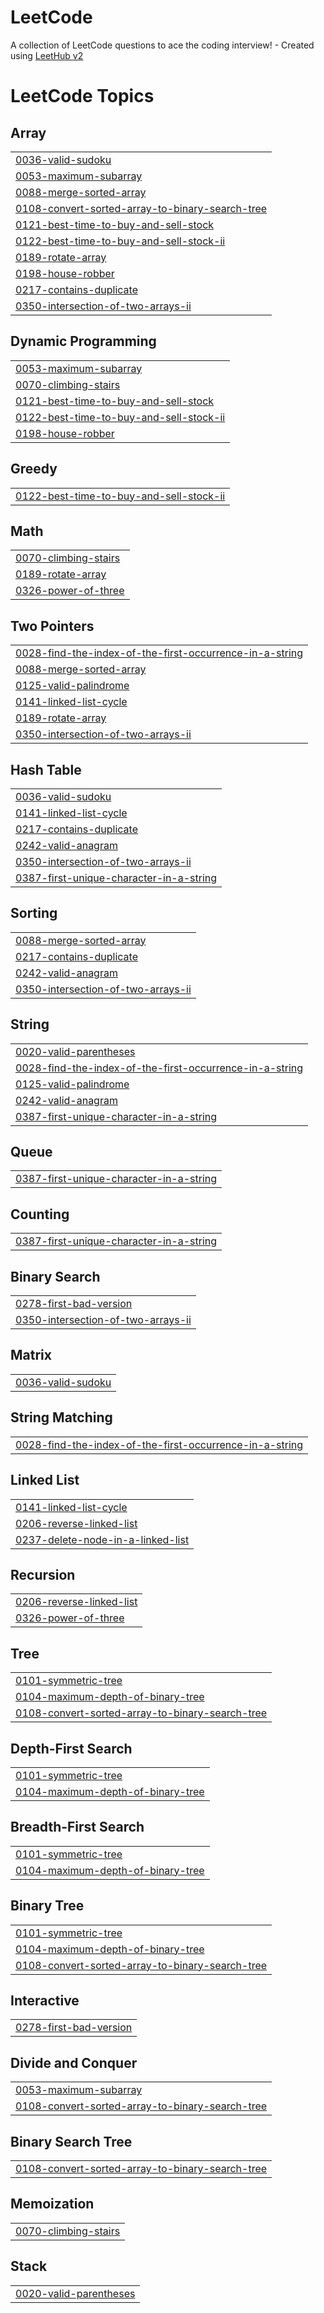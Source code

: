 # LeetCode
A collection of LeetCode questions to ace the coding interview! - Created using [LeetHub v2](https://github.com/arunbhardwaj/LeetHub-2.0)

<!---LeetCode Topics Start-->
# LeetCode Topics
## Array
|  |
| ------- |
| [0036-valid-sudoku](https://github.com/Minhee-Jeon/LeetCode/tree/master/0036-valid-sudoku) |
| [0053-maximum-subarray](https://github.com/Minhee-Jeon/LeetCode/tree/master/0053-maximum-subarray) |
| [0088-merge-sorted-array](https://github.com/Minhee-Jeon/LeetCode/tree/master/0088-merge-sorted-array) |
| [0108-convert-sorted-array-to-binary-search-tree](https://github.com/Minhee-Jeon/LeetCode/tree/master/0108-convert-sorted-array-to-binary-search-tree) |
| [0121-best-time-to-buy-and-sell-stock](https://github.com/Minhee-Jeon/LeetCode/tree/master/0121-best-time-to-buy-and-sell-stock) |
| [0122-best-time-to-buy-and-sell-stock-ii](https://github.com/Minhee-Jeon/LeetCode/tree/master/0122-best-time-to-buy-and-sell-stock-ii) |
| [0189-rotate-array](https://github.com/Minhee-Jeon/LeetCode/tree/master/0189-rotate-array) |
| [0198-house-robber](https://github.com/Minhee-Jeon/LeetCode/tree/master/0198-house-robber) |
| [0217-contains-duplicate](https://github.com/Minhee-Jeon/LeetCode/tree/master/0217-contains-duplicate) |
| [0350-intersection-of-two-arrays-ii](https://github.com/Minhee-Jeon/LeetCode/tree/master/0350-intersection-of-two-arrays-ii) |
## Dynamic Programming
|  |
| ------- |
| [0053-maximum-subarray](https://github.com/Minhee-Jeon/LeetCode/tree/master/0053-maximum-subarray) |
| [0070-climbing-stairs](https://github.com/Minhee-Jeon/LeetCode/tree/master/0070-climbing-stairs) |
| [0121-best-time-to-buy-and-sell-stock](https://github.com/Minhee-Jeon/LeetCode/tree/master/0121-best-time-to-buy-and-sell-stock) |
| [0122-best-time-to-buy-and-sell-stock-ii](https://github.com/Minhee-Jeon/LeetCode/tree/master/0122-best-time-to-buy-and-sell-stock-ii) |
| [0198-house-robber](https://github.com/Minhee-Jeon/LeetCode/tree/master/0198-house-robber) |
## Greedy
|  |
| ------- |
| [0122-best-time-to-buy-and-sell-stock-ii](https://github.com/Minhee-Jeon/LeetCode/tree/master/0122-best-time-to-buy-and-sell-stock-ii) |
## Math
|  |
| ------- |
| [0070-climbing-stairs](https://github.com/Minhee-Jeon/LeetCode/tree/master/0070-climbing-stairs) |
| [0189-rotate-array](https://github.com/Minhee-Jeon/LeetCode/tree/master/0189-rotate-array) |
| [0326-power-of-three](https://github.com/Minhee-Jeon/LeetCode/tree/master/0326-power-of-three) |
## Two Pointers
|  |
| ------- |
| [0028-find-the-index-of-the-first-occurrence-in-a-string](https://github.com/Minhee-Jeon/LeetCode/tree/master/0028-find-the-index-of-the-first-occurrence-in-a-string) |
| [0088-merge-sorted-array](https://github.com/Minhee-Jeon/LeetCode/tree/master/0088-merge-sorted-array) |
| [0125-valid-palindrome](https://github.com/Minhee-Jeon/LeetCode/tree/master/0125-valid-palindrome) |
| [0141-linked-list-cycle](https://github.com/Minhee-Jeon/LeetCode/tree/master/0141-linked-list-cycle) |
| [0189-rotate-array](https://github.com/Minhee-Jeon/LeetCode/tree/master/0189-rotate-array) |
| [0350-intersection-of-two-arrays-ii](https://github.com/Minhee-Jeon/LeetCode/tree/master/0350-intersection-of-two-arrays-ii) |
## Hash Table
|  |
| ------- |
| [0036-valid-sudoku](https://github.com/Minhee-Jeon/LeetCode/tree/master/0036-valid-sudoku) |
| [0141-linked-list-cycle](https://github.com/Minhee-Jeon/LeetCode/tree/master/0141-linked-list-cycle) |
| [0217-contains-duplicate](https://github.com/Minhee-Jeon/LeetCode/tree/master/0217-contains-duplicate) |
| [0242-valid-anagram](https://github.com/Minhee-Jeon/LeetCode/tree/master/0242-valid-anagram) |
| [0350-intersection-of-two-arrays-ii](https://github.com/Minhee-Jeon/LeetCode/tree/master/0350-intersection-of-two-arrays-ii) |
| [0387-first-unique-character-in-a-string](https://github.com/Minhee-Jeon/LeetCode/tree/master/0387-first-unique-character-in-a-string) |
## Sorting
|  |
| ------- |
| [0088-merge-sorted-array](https://github.com/Minhee-Jeon/LeetCode/tree/master/0088-merge-sorted-array) |
| [0217-contains-duplicate](https://github.com/Minhee-Jeon/LeetCode/tree/master/0217-contains-duplicate) |
| [0242-valid-anagram](https://github.com/Minhee-Jeon/LeetCode/tree/master/0242-valid-anagram) |
| [0350-intersection-of-two-arrays-ii](https://github.com/Minhee-Jeon/LeetCode/tree/master/0350-intersection-of-two-arrays-ii) |
## String
|  |
| ------- |
| [0020-valid-parentheses](https://github.com/Minhee-Jeon/LeetCode/tree/master/0020-valid-parentheses) |
| [0028-find-the-index-of-the-first-occurrence-in-a-string](https://github.com/Minhee-Jeon/LeetCode/tree/master/0028-find-the-index-of-the-first-occurrence-in-a-string) |
| [0125-valid-palindrome](https://github.com/Minhee-Jeon/LeetCode/tree/master/0125-valid-palindrome) |
| [0242-valid-anagram](https://github.com/Minhee-Jeon/LeetCode/tree/master/0242-valid-anagram) |
| [0387-first-unique-character-in-a-string](https://github.com/Minhee-Jeon/LeetCode/tree/master/0387-first-unique-character-in-a-string) |
## Queue
|  |
| ------- |
| [0387-first-unique-character-in-a-string](https://github.com/Minhee-Jeon/LeetCode/tree/master/0387-first-unique-character-in-a-string) |
## Counting
|  |
| ------- |
| [0387-first-unique-character-in-a-string](https://github.com/Minhee-Jeon/LeetCode/tree/master/0387-first-unique-character-in-a-string) |
## Binary Search
|  |
| ------- |
| [0278-first-bad-version](https://github.com/Minhee-Jeon/LeetCode/tree/master/0278-first-bad-version) |
| [0350-intersection-of-two-arrays-ii](https://github.com/Minhee-Jeon/LeetCode/tree/master/0350-intersection-of-two-arrays-ii) |
## Matrix
|  |
| ------- |
| [0036-valid-sudoku](https://github.com/Minhee-Jeon/LeetCode/tree/master/0036-valid-sudoku) |
## String Matching
|  |
| ------- |
| [0028-find-the-index-of-the-first-occurrence-in-a-string](https://github.com/Minhee-Jeon/LeetCode/tree/master/0028-find-the-index-of-the-first-occurrence-in-a-string) |
## Linked List
|  |
| ------- |
| [0141-linked-list-cycle](https://github.com/Minhee-Jeon/LeetCode/tree/master/0141-linked-list-cycle) |
| [0206-reverse-linked-list](https://github.com/Minhee-Jeon/LeetCode/tree/master/0206-reverse-linked-list) |
| [0237-delete-node-in-a-linked-list](https://github.com/Minhee-Jeon/LeetCode/tree/master/0237-delete-node-in-a-linked-list) |
## Recursion
|  |
| ------- |
| [0206-reverse-linked-list](https://github.com/Minhee-Jeon/LeetCode/tree/master/0206-reverse-linked-list) |
| [0326-power-of-three](https://github.com/Minhee-Jeon/LeetCode/tree/master/0326-power-of-three) |
## Tree
|  |
| ------- |
| [0101-symmetric-tree](https://github.com/Minhee-Jeon/LeetCode/tree/master/0101-symmetric-tree) |
| [0104-maximum-depth-of-binary-tree](https://github.com/Minhee-Jeon/LeetCode/tree/master/0104-maximum-depth-of-binary-tree) |
| [0108-convert-sorted-array-to-binary-search-tree](https://github.com/Minhee-Jeon/LeetCode/tree/master/0108-convert-sorted-array-to-binary-search-tree) |
## Depth-First Search
|  |
| ------- |
| [0101-symmetric-tree](https://github.com/Minhee-Jeon/LeetCode/tree/master/0101-symmetric-tree) |
| [0104-maximum-depth-of-binary-tree](https://github.com/Minhee-Jeon/LeetCode/tree/master/0104-maximum-depth-of-binary-tree) |
## Breadth-First Search
|  |
| ------- |
| [0101-symmetric-tree](https://github.com/Minhee-Jeon/LeetCode/tree/master/0101-symmetric-tree) |
| [0104-maximum-depth-of-binary-tree](https://github.com/Minhee-Jeon/LeetCode/tree/master/0104-maximum-depth-of-binary-tree) |
## Binary Tree
|  |
| ------- |
| [0101-symmetric-tree](https://github.com/Minhee-Jeon/LeetCode/tree/master/0101-symmetric-tree) |
| [0104-maximum-depth-of-binary-tree](https://github.com/Minhee-Jeon/LeetCode/tree/master/0104-maximum-depth-of-binary-tree) |
| [0108-convert-sorted-array-to-binary-search-tree](https://github.com/Minhee-Jeon/LeetCode/tree/master/0108-convert-sorted-array-to-binary-search-tree) |
## Interactive
|  |
| ------- |
| [0278-first-bad-version](https://github.com/Minhee-Jeon/LeetCode/tree/master/0278-first-bad-version) |
## Divide and Conquer
|  |
| ------- |
| [0053-maximum-subarray](https://github.com/Minhee-Jeon/LeetCode/tree/master/0053-maximum-subarray) |
| [0108-convert-sorted-array-to-binary-search-tree](https://github.com/Minhee-Jeon/LeetCode/tree/master/0108-convert-sorted-array-to-binary-search-tree) |
## Binary Search Tree
|  |
| ------- |
| [0108-convert-sorted-array-to-binary-search-tree](https://github.com/Minhee-Jeon/LeetCode/tree/master/0108-convert-sorted-array-to-binary-search-tree) |
## Memoization
|  |
| ------- |
| [0070-climbing-stairs](https://github.com/Minhee-Jeon/LeetCode/tree/master/0070-climbing-stairs) |
## Stack
|  |
| ------- |
| [0020-valid-parentheses](https://github.com/Minhee-Jeon/LeetCode/tree/master/0020-valid-parentheses) |
<!---LeetCode Topics End-->